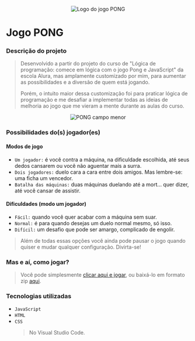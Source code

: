 <div align="center">

![Logo do jogo PONG](https://user-images.githubusercontent.com/125421247/221722630-57dc63de-b5c6-43c1-94b5-2c2d5e704235.png)

</div>

# Jogo PONG

### Descrição do projeto

> Desenvolvido a partir do projeto do curso de "Lógica de programação: comece em lógica com o jogo Pong e JavaScript" da
> escola Alura, mas amplamente customizado por mim, para aumentar as possibilidades e a diversão de quem está jogando.
>
> Porém, o intuito maior dessa customização foi para praticar lógica de programação e me desafiar a implementar todas as
> ideias de melhoria ao jogo que me vieram a mente durante as aulas do curso.

<div align="center">

![PONG campo menor](https://user-images.githubusercontent.com/125421247/221727381-5e3c5618-d028-4c55-b655-c0b74ec532f9.png)

</div>

### Possibilidades do(s) jogador(es)

#### Modos de jogo

-   `Um jogador:` é você contra a máquina, na dificuldade escolhida, até seus dedos cansarem ou você não aguentar mais a
    surra.
-   `Dois jogadores:` duelo cara a cara entre dois amigos. Mas lembre-se: uma ficha um vencedor.
-   `Batalha das máquinas:` duas máquinas duelando até a mort... quer dizer, até você cansar de assistir.

#### Dificuldades (modo um jogador)

-   `Fácil:` quando você quer acabar com a máquina sem suar.
-   `Normal:` é para quando desejas um duelo normal mesmo, só isso.
-   `Difícil:` um desafio que pode ser amargo, complicado de engolir.

> Além de todas essas opções você ainda pode pausar o jogo quando quiser e mudar qualquer configuração. Divirta-se!

### Mas e aí, como jogar?

> Você pode simplesmente <a href="https://jogo-pong-luisbrunca.vercel.app/">clicar aqui e jogar</a>, ou baixá-lo em
> formato zip <a href="https://github.com/luisbrunca/jogoPong/archive/refs/heads/main.zip">aqui</a>.

### Tecnologias utilizadas

-   `JavaScript`
-   `HTML`
-   `CSS`
    > No Visual Studio Code.

